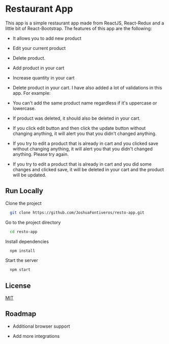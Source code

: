 
# Restaurant App
This app is a simple restaurant app made from ReactJS, React-Redux and a little bit of React-Bootstrap.
The features of this app are the following:
* It allows you to add new product
* Edit your current product
* Delete product. 
* Add product in your cart
* Increase quantity in your cart
* Delete product in your cart.
I have also added a lot of validations in this app. For example:

* You can't add the same product name regardless if it's uppercase or lowercase.
* If product was deleted, it should also be deleted in your cart.
* If you click edit button and then click the update button without changing anything, it will alert you that you didn't changed anything.
* If you try to edit a product that is already in cart and you clicked save without changing anything, it will alert you that you didn't changed anything. Please try again.
* If you try to edit a product that is already in cart and you did some changes and clicked save, it will be deleted in your cart and the product will be updated.

## Run Locally

Clone the project

```bash
  git clone https://github.com/JoshuaFontiveros/resto-app.git
```

Go to the project directory

```bash
  cd resto-app
```

Install dependencies

```bash
  npm install
```

Start the server

```bash
  npm start
```


## License

[MIT](https://choosealicense.com/licenses/mit/)


## Roadmap

- Additional browser support

- Add more integrations

